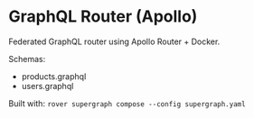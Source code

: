 # GraphQL Router (Apollo)

Federated GraphQL router using Apollo Router + Docker.

Schemas:
- products.graphql
- users.graphql

Built with: `rover supergraph compose --config supergraph.yaml`

